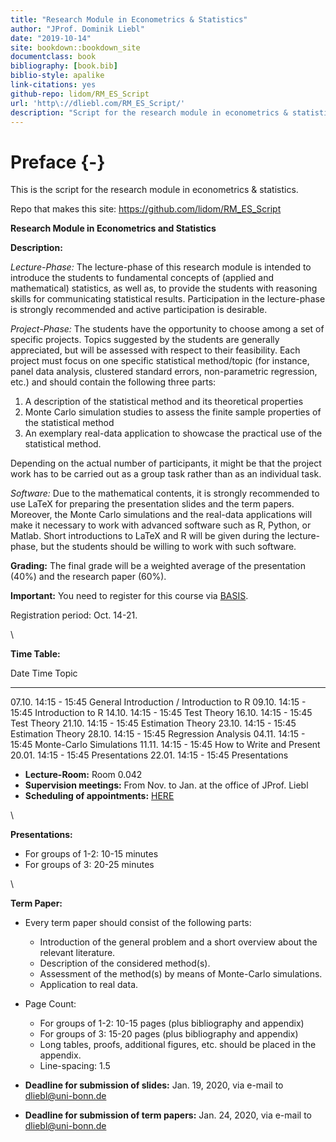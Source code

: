 ```yaml
--- 
title: "Research Module in Econometrics & Statistics"
author: "JProf. Dominik Liebl"
date: "2019-10-14"
site: bookdown::bookdown_site
documentclass: book
bibliography: [book.bib]
biblio-style: apalike
link-citations: yes
github-repo: lidom/RM_ES_Script
url: 'http\://dliebl.com/RM_ES_Script/'
description: "Script for the research module in econometrics & statistics (University Bonn)."
---
```


# Preface {-}


This is the script for the research module in econometrics & statistics. 


Repo that makes this site: https://github.com/lidom/RM_ES_Script


**Research Module in Econometrics and Statistics** 

**Description:**

*Lecture-Phase:* The lecture-phase of this research module is intended to introduce the students to fundamental concepts of (applied and mathematical) statistics, as well as, to provide the students with reasoning skills for communicating statistical results. Participation in the lecture-phase is strongly recommended and active participation is desirable. 

*Project-Phase:* The students have the opportunity to choose among a set of specific projects. Topics suggested by the students are generally appreciated, but will be assessed with respect to their feasibility. Each project must focus on one specific statistical method/topic (for instance, panel data analysis, clustered standard errors, non-parametric regression, etc.) and should contain the following three parts:

  1. A description of the statistical method and its theoretical properties 
  2. Monte Carlo simulation studies to assess the finite sample properties of the statistical method
  3. An exemplary real-data application to showcase the practical use of the statistical method. 

Depending on the actual number of participants, it might be that the project work has to be carried out as a group task rather than as an individual task.

*Software:* Due to the mathematical contents, it is strongly recommended to use LaTeX for preparing the presentation slides and the term papers. Moreover, the Monte Carlo simulations and the real-data applications will make it necessary to work with advanced software such as R, Python, or Matlab. Short introductions to LaTeX and R will be given during the lecture-phase, but the students should be willing to work with such software. 

**Grading:** The final grade will be a weighted average of the presentation (40%) and the  research paper (60%).

**Important:** You need to register for this course via [BASIS](https://basis.uni-bonn.de/). 

Registration period: Oct. 14-21.  


\


**Time Table:**

Date        Time               Topic
----------  -----------------  ---------------------------------
07.10.      14:15 - 15:45      General Introduction / Introduction to R
09.10.      14:15 - 15:45      Introduction to R
14.10.      14:15 - 15:45      Test Theory
16.10.      14:15 - 15:45      Test Theory
21.10.      14:15 - 15:45      Estimation Theory
23.10.      14:15 - 15:45      Estimation Theory 
28.10.      14:15 - 15:45      Regression Analysis
04.11.      14:15 - 15:45      Monte-Carlo Simulations
11.11.      14:15 - 15:45      How to Write and Present
20.01.      14:15 - 15:45      Presentations
22.01.      14:15 - 15:45      Presentations


- **Lecture-Room:** Room 0.042
- **Supervision meetings:** From Nov. to Jan. at the office of JProf. Liebl
- **Scheduling of appointments:** [HERE](https://docs.google.com/spreadsheets/d/1clb0ple3GaRlwod5JOKK84A996p1BKNMSs32JrqBZ_A/edit?usp=sharing)


\

**Presentations:**

* For groups of 1-2: 10-15 minutes
* For groups of   3: 20-25 minutes


\


**Term Paper:**

* Every term paper should consist of the following parts:
    * Introduction of the general problem and a short overview about the relevant literature.
    * Description of the considered method(s).
    * Assessment of the method(s) by means of Monte-Carlo simulations.
    * Application to real data.
* Page Count:
    * For groups of 1-2: 10-15 pages (plus bibliography and appendix)
    * For groups of 3: 15-20 pages (plus bibliography and appendix)
    * Long tables, proofs, additional figures, etc. should be placed in the appendix.
    * Line-spacing: 1.5
    
* **Deadline for submission of slides:** Jan. 19, 2020, via e-mail to [dliebl@uni-bonn.de](mailto:dliebl@uni-bonn.de)    
* **Deadline for submission of term papers:** Jan. 24, 2020, via e-mail to [dliebl@uni-bonn.de](mailto:dliebl@uni-bonn.de)





